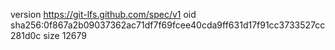 version https://git-lfs.github.com/spec/v1
oid sha256:0f867a2b09037362ac71df7f69fcee40cda9ff631d17f91cc3733527cc281d0c
size 12679
